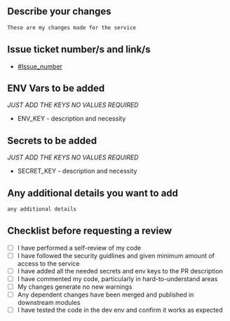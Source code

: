 ## Describe your changes
```markdown
These are my changes made for the service
```

## Issue ticket number/s and link/s

- [#Issue_number](link)

## ENV Vars to be added

_JUST ADD THE KEYS NO VALUES REQUIRED_

- ENV_KEY - description and necessity

## Secrets to be added

_JUST ADD THE KEYS NO VALUES REQUIRED_

- SECRET_KEY - description and necessity

## Any additional details you want to add
```markdown
any additional details
```

## Checklist before requesting a review

- [ ] I have performed a self-review of my code
- [ ] I have followed the security guidlines and given minimum amount of access to the service
- [ ] I have added all the needed secrets and env keys to the PR description
- [ ] I have commented my code, particularly in hard-to-understand areas
- [ ] My changes generate no new warnings
- [ ] Any dependent changes have been merged and published in downstream modules
- [ ] I have tested the code in the dev env and confirm it works as expected
